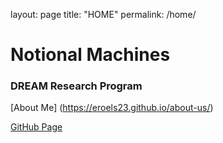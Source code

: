 layout: page
title: "HOME"
permalink: /home/

# Notional Machines
### **DREAM Research Program**

[About Me] (https://eroels23.github.io/about-us/)















[GitHub Page](https://github.com/ERoels23/ERoels23.github.io/)
